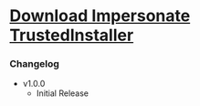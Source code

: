 # [Download Impersonate TrustedInstaller](https://cdn.githubraw.com/NeoNyaa/Scripts/main/Windows/PowerShell/Impersonate-TrustedInstaller/bin/Impersonate-TrustedInstaller.bat)

### Changelog

-   v1.0.0
    -   Initial Release
